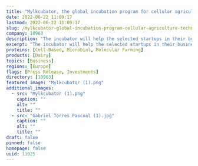 ```yaml
---
title: "Mylkcubator, the global incubation program for cellular agriculture technologies in the dairy industry, kicks off its second cohort"
date: 2022-06-22 11:09:17
lastmod: 2022-06-22 11:09:17
slug: /mylkcubator-global-incubation-program-cellular-agriculture-technologies-dairy-industry
company: 10963
description: "The incubator will help the selected startups in their business and R&D advancement strategies, preparing them for growth and investment rounds"
excerpt: "The incubator will help the selected startups in their business and R&D advancement strategies, preparing them for growth and investment rounds"
proteins: [Cell-Based, Microbial, Molecular Farming]
products: [Dairy]
topics: [Business]
regions: [Europe]
flags: [Press Release, Investments]
directory: [10963]
featured_image: "Mylkcubator (1).png"
additional_images:
  - src: "Mylkcubator (1).png"
    caption: ""
    alt: ""
    title: ""
  - src: "Gabriel Torres Pascual (1).jpg"
    caption: ""
    alt: ""
    title: ""
draft: false
pinned: false
homepage: false
uuid: 11025
---
```

